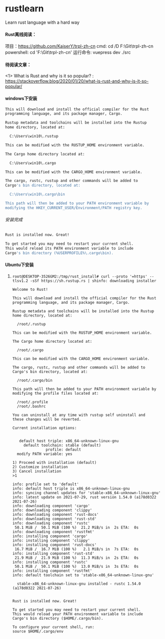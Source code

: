 # rustlearn
Learn rust language with a hard way

#### Rust离线阅读：
项目：https://github.com/KaiserY/trpl-zh-cn
cmd: cd /D F:\Git\trpl-zh-cn   
powershell: cd 'F:\Git\trpl-zh-cn'
运行命令:
vuepress dev ./src


#### 待阅读文章：
<1> What is Rust and why is it so popular? : https://stackoverflow.blog/2020/01/20/what-is-rust-and-why-is-it-so-popular/


#### windows下安装
```bash
This will download and install the official compiler for the Rust
programming language, and its package manager, Cargo.

Rustup metadata and toolchains will be installed into the Rustup
home directory, located at:

  C:\Users\win10\.rustup

This can be modified with the RUSTUP_HOME environment variable.

The Cargo home directory located at:

  C:\Users\win10\.cargo

This can be modified with the CARGO_HOME environment variable.

The cargo, rustc, rustup and other commands will be added to
Cargo's bin directory, located at:

  C:\Users\win10\.cargo\bin

This path will then be added to your PATH environment variable by
modifying the HKEY_CURRENT_USER/Environment/PATH registry key.
```



###### 安装完成
```bash
Rust is installed now. Great!

To get started you may need to restart your current shell.
This would reload its PATH environment variable to include
Cargo's bin directory (%USERPROFILE%\.cargo\bin).
```



#### Ubuntu下安装

1. ```shell
   root@DESKTOP-3526GM2:/tmp/rust_install# curl --proto '=https' --tlsv1.2 -sSf https://sh.rustup.rs | shinfo: downloading installer
   
   Welcome to Rust!
   
   This will download and install the official compiler for the Rust
   programming language, and its package manager, Cargo.
   
   Rustup metadata and toolchains will be installed into the Rustup
   home directory, located at:
   
     /root/.rustup
   
   This can be modified with the RUSTUP_HOME environment variable.
   
   The Cargo home directory located at:
   
     /root/.cargo
   
   This can be modified with the CARGO_HOME environment variable.
   
   The cargo, rustc, rustup and other commands will be added to
   Cargo's bin directory, located at:
   
     /root/.cargo/bin
   
   This path will then be added to your PATH environment variable by
   modifying the profile files located at:
   
     /root/.profile
     /root/.bashrc
   
   You can uninstall at any time with rustup self uninstall and
   these changes will be reverted.
   
   Current installation options:
   
   
      default host triple: x86_64-unknown-linux-gnu
        default toolchain: stable (default)
                  profile: default
     modify PATH variable: yes
   
   1) Proceed with installation (default)
   2) Customize installation
   3) Cancel installation
   >1
   
   info: profile set to 'default'
   info: default host triple is x86_64-unknown-linux-gnu
   info: syncing channel updates for 'stable-x86_64-unknown-linux-gnu'
   info: latest update on 2021-07-29, rust version 1.54.0 (a178d0322 2021-07-26)
   info: downloading component 'cargo'
   info: downloading component 'clippy'
   info: downloading component 'rust-docs'
   info: downloading component 'rust-std'
   info: downloading component 'rustc'
    50.1 MiB /  50.1 MiB (100 %)  21.2 MiB/s in  2s ETA:  0s
   info: downloading component 'rustfmt'
   info: installing component 'cargo'
   info: installing component 'clippy'
   info: installing component 'rust-docs'
    16.7 MiB /  16.7 MiB (100 %)   2.1 MiB/s in  7s ETA:  0s
   info: installing component 'rust-std'
    21.9 MiB /  21.9 MiB (100 %)  11.3 MiB/s in  2s ETA:  0s
   info: installing component 'rustc'
    50.1 MiB /  50.1 MiB (100 %)  13.0 MiB/s in  3s ETA:  0s
   info: installing component 'rustfmt'
   info: default toolchain set to 'stable-x86_64-unknown-linux-gnu'
   
     stable-x86_64-unknown-linux-gnu installed - rustc 1.54.0 (a178d0322 2021-07-26)
   
   
   Rust is installed now. Great!
   
   To get started you may need to restart your current shell.
   This would reload your PATH environment variable to include
   Cargo's bin directory ($HOME/.cargo/bin).
   
   To configure your current shell, run:
   source $HOME/.cargo/env
   ```

   
